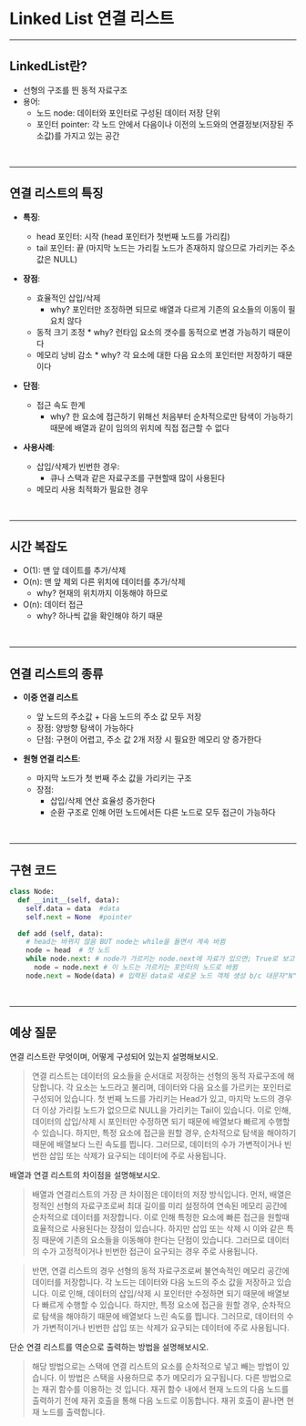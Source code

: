 # Linked List 연결 리스트

---
## LinkedList란?

* 선형의 구조를 띈 동적 자료구조
* 용어:
    * 노드 node: 데이터와 포인터로 구성된 데이터 저장 단위
    * 포인터 pointer: 각 노드 안에서 다음이나 이전의 노드와의 연결정보(저장된 주소값)를 가지고 있는 공간  

<br>

---
## 연결 리스트의 특징

* **특징**:
    * head 포인터: 시작 (head 포인터가 첫번째 노드를 가리킴)
    * tail 포인터: 끝 (마지막 노드는 가리킬 노드가 존재하지 않으므로 가리키는 주소 값은 NULL)

* **장점**:
    * 효율적인 삽입/삭제
        * why? 포인터만 조정하면 되므로 배열과 다르게 기존의 요소들의 이동이 필요치 않다
    * 동적 크기 조정
          * why? 런타임 요소의 갯수를 동적으로 변경 가능하기 때문이다
    * 메모리 낭비 감소
          * why? 각 요소에 대한 다음 요소의 포인터만 저장하기 때문이다

* **단점**:
    * 접근 속도 한계
        * why? 한 요소에 접근하기 위해선 처음부터 순차적으로만 탐색이 가능하기 때문에 배열과 같이 임의의 위치에 직접 접근할 수 없다

* **사용사례**:
    * 삽입/삭제가 빈번한 경우:
        * 큐나 스택과 같은 자료구조를 구현할때 많이 사용된다
    * 메모리 사용 최적화가 필요한 경우

<br>

---
## 시간 복잡도

* O(1): 맨 앞 데이트를 추가/삭제
* O(n): 맨 앞 제외 다른 위치에 데이터를 추가/삭제
    * why? 현재의 위치까지 이동해야 하므로
* O(n): 데이터 접근
    * why? 하나씩 값을 확인해야 하기 때문 

<br>

---
## 연결 리스트의 종류

* **이중 연결 리스트**

    * 앞 노드의 주소값 + 다음 노드의 주소 값 모두 저장
    * 장점: 양방향 탐색이 가능하다
    * 단점: 구현이 어렵고, 주소 값 2개 저장 시 필요한 메모리 양 증가한다

* **원형 연결 리스트**:

    * 마지막 노드가 첫 번째 주소 값을 가리키는 구조
    * 장점:
        * 삽입/삭제 연산 효율성 증가한다
        * 순환 구조로 인해 어떤 노드에서든 다른 노드로 모두 접근이 가능하다

<br>

---
## 구현 코드

```python
class Node:
  def __init__(self, data):
    self.data = data  #data
    self.next = None  #pointer

  def add (self, data):
    # head는 바뀌지 않음 BUT node는 while을 돌면서 계속 바뀜
    node = head  # 첫 노드
    while node.next: # node가 가르키는 node.next에 자료가 있으면; True로 보고 있음 (0,'', False, None 제외 모두 True)
      node = node.next # 이 노드는 가르키는 포인터의 노드로 바뀜
    node.next = Node(data) # 입력된 data로 새로운 노드 객체 생성 b/c 대문자"N"ode이니까 객체 생성 > 그리고 마지막 node.next (pointer)에는 (현재는 None인) 새로운 생성된 노드 객체 (주소)가 들어감; Node(data)를 가르키는    
```

<br>

---

## 예상 질문

연결 리스트란 무엇이며, 어떻게 구성되어 있는지 설명해보시오.
> 연결 리스트는 데이터의 요소들을 순서대로 저장하는 선형의 동적 자료구조에 해당합니다. 각 요소는 노드라고 불리며, 데이터와 다음 요소를 가르키는 포인터로 구성되어 있습니다. 첫 번째 노드를 가리키는 Head가 있고, 마지막 노드의 경우 더 이상 가리킬 노드가 없으므로 NULL을 가리키는 Tail이 있습니다. 이로 인해, 데이터의 삽입/삭제 시 포인터만 수정하면 되기 때문에 배열보다 빠르게 수행할 수 있습니다. 하지만, 특정 요소에 접근을 원할 경우, 순차적으로 탐색을 해야하기 때문에 배열보다 느린 속도를 띕니다. 그러므로, 데이터의 수가 가변적이거나 빈번한 삽입 또는 삭제가 요구되는 데이터에 주로 사용됩니다.

배열과 연결 리스트의 차이점을 설명해보시오.
> 배열과 연결리스트의 가장 큰 차이점은 데이터의 저장 방식입니다. 먼저, 배열은 정적인 선형의 자료구조로써 최대 길이를 미리 설정하여 연속된 메모리 공간에 순차적으로 데이터를 저장합니다. 이로 인해 특정한 요소에 빠른 접근을 원할때 효율적으로 사용된다는 장점이 있습니다. 하지만 삽입 또는 삭제 시 이와 같은 특징 때문에 기존의 요소들을 이동해야 한다는 단점이 있습니다. 그러므로 데이터의 수가 고정적이거나 빈번한 접근이 요구되는 경우 주로 사용됩니다.

> 반면, 연결 리스트의 경우 선형의 동적 자료구조로써 불연속적인 메모리 공간에 데이터를 저장합니다. 각 노드는 데이터와 다음 노드의 주소 값을 저장하고 있습니다. 이로 인해, 데이터의 삽입/삭제 시 포인터만 수정하면 되기 때문에 배열보다 빠르게 수행할 수 있습니다. 하지만, 특정 요소에 접근을 원할 경우, 순차적으로 탐색을 해야하기 때문에 배열보다 느린 속도를 띕니다. 그러므로, 데이터의 수가 가변적이거나 빈번한 삽입 또는 삭제가 요구되는 데이터에 주로 사용됩니다.

단순 연결 리스트를 역순으로 출력하는 방법을 설명해보시오.
> 해당 방법으로는 스택에 연결 리스트의 요소를 순차적으로 넣고 빼는 방법이 있습니다. 이 방법은 스택을 사용하므로 추가 메모리가 요구됩니다. 다른 방법으로는 재귀 함수를 이용하는 것 입니다. 재귀 함수 내에서 현재 노드의 다음 노드를 출력하기 전에 재귀 호출을 통해 다음 노드로 이동합니다. 재귀 호출이 끝나면 현재 노드를 출력합니다.
